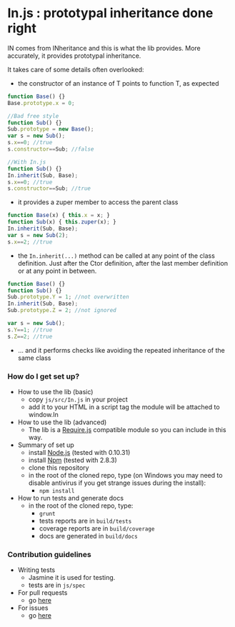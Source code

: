 # In.js : prototypal inheritance done right #

IN comes from INheritance and this is what the lib provides.
More accurately, it provides prototypal inheritance.

It takes care of some details often overlooked:

* the constructor of an instance of T points to function T, as expected
```javascript
function Base() {}
Base.prototype.x = 0;

//Bad free style
function Sub() {}
Sub.prototype = new Base();
var s = new Sub();
s.x==0; //true
s.constructor==Sub; //false

//With In.js
function Sub() {}
In.inherit(Sub, Base);
s.x==0; //true
s.constructor==Sub; //true
```
* it provides a zuper member to access the parent class
```javascript
function Base(x) { this.x = x; }
function Sub(x) { this.zuper(x); }
In.inherit(Sub, Base);
var s = new Sub(2);
s.x==2; //true
```
* the `In.inherit(...)` method can be called at any point of the class definition.
  Just after the Ctor definition, after the last member definition or at any point
  in between.
```javascript
function Base() {}
function Sub() {}
Sub.prototype.Y = 1; //not overwritten
In.inherit(Sub, Base);
Sub.prototype.Z = 2; //not ignored

var s = new Sub();
s.Y==1; //true
s.Z==2; //true
```
* ... and it performs checks like avoiding the repeated inheritance of the same class

### How do I get set up? ###

* How to use the lib (basic)
    * copy `js/src/In.js` in your project
    * add it to your HTML in a script tag the module will be attached to window.In
* How to use the lib (advanced)
    * The lib is a [Require.js](http://require.js) compatible module so you can include in this way.
* Summary of set up
    * install [Node.js](http://nodejs.org/) (tested with 0.10.31)
    * install [Npm](https://www.npmjs.com/) (tested with 2.8.3)
    * clone this repository
    * in the root of the cloned repo, type (on Windows you may need to disable antivirus if you get strange issues during the install):
        * `npm install`
* How to run tests and generate docs
    * in the root of the cloned repo, type:
        * `grunt`
        * tests reports are in `build/tests`
        * coverage reports are in `build/coverage`
        * docs are generated in `build/docs`

### Contribution guidelines ###

* Writing tests
    * Jasmine it is used for testing.
    * tests are in `js/spec`
* For pull requests
    * go [here](pull-requests)
* For issues
    * go [here](issues)